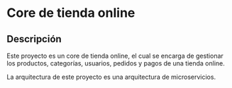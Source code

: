 # Core de tienda online
## Descripción
Este proyecto es un core de tienda online, el cual se encarga de gestionar los productos, categorías, usuarios, pedidos y pagos de una tienda online.

La arquitectura de este proyecto es una arquitectura de microservicios.
